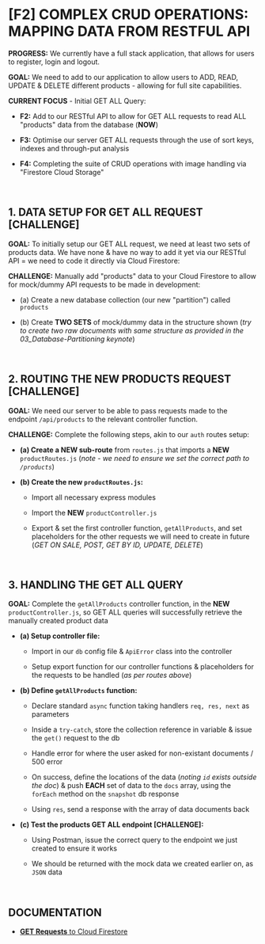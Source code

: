 # [F2] COMPLEX CRUD OPERATIONS: MAPPING DATA FROM RESTFUL API

**PROGRESS:** We currently have a full stack application, that allows for users to register, login and logout.

**GOAL:** We need to add to our application to allow users to ADD, READ, UPDATE & DELETE different products - allowing for full site capabilities.  

**CURRENT FOCUS** - Initial GET ALL Query:

  - **F2:** Add to our RESTful API to allow for GET ALL requests to read ALL "products" data from the database (**NOW**)

  - **F3:** Optimise our server GET ALL requests through the use of sort keys, indexes and through-put analysis

  - **F4:** Completing the suite of CRUD operations with image handling via "Firestore Cloud Storage"

&nbsp;

## 1. DATA SETUP FOR GET ALL REQUEST [CHALLENGE]

**GOAL:** To initially setup our GET ALL request, we need at least two sets of products data.  We have none & have no way to add it yet via our RESTful API = we need to code it directly via Cloud Firestore:

**CHALLENGE:** Manually add "products" data to your Cloud Firestore to allow for mock/dummy API requests to be made in development:

  - (a) Create a new database collection (our new "partition") called `products`

  - (b) Create **TWO SETS** of mock/dummy data in the structure shown (*try to create two raw documents with same structure as provided in the 03_Database-Partitioning keynote*)

&nbsp;

## 2. ROUTING THE NEW PRODUCTS REQUEST [CHALLENGE]

**GOAL:** We need our server to be able to pass requests made to the endpoint `/api/products` to the relevant controller function.

**CHALLENGE:** Complete the following steps, akin to our `auth` routes setup:

  - **(a) Create a **NEW** sub-route** from `routes.js` that imports a **NEW** `productRoutes.js` (*note - we need to ensure we set the correct path to `/products`*)

  - **(b) Create the new `productRoutes.js`:**

    - Import all necessary express modules

    - Import the **NEW** `productController.js` 

    - Export & set the first controller function, `getAllProducts`, and set placeholders for the other requests we will need to create in future (*GET ON SALE, POST, GET BY ID, UPDATE, DELETE*)

&nbsp;

## 3. HANDLING THE GET ALL QUERY

**GOAL:** Complete the `getAllProducts` controller function, in the **NEW** `productController.js`, so GET ALL queries will successfully retrieve the manually created product data

  - **(a) Setup controller file:**

    - Import in our `db` config file & `ApiError` class into the controller

    - Setup export function for our controller functions & placeholders for the requests to be handled (*as per routes above*)

  - **(b) Define `getAllProducts` function:**

    - Declare standard `async` function taking handlers `req, res, next` as parameters

    - Inside a `try-catch`, store the collection reference in variable & issue the `get()` request to the db

    - Handle error for where the user asked for non-existant documents / 500 error

    - On success, define the locations of the data (*noting `id` exists outside the doc*) & push **EACH** set of data to the `docs` array, using the `forEach` method on the `snapshot` db response

    - Using `res`, send a response with the array of data documents back

  - **(c) Test the products GET ALL endpoint [CHALLENGE]:**

    - Using Postman, issue the correct query to the endpoint we just created to ensure it works

    - We should be returned with the mock data we created earlier on, as `JSON` data

&nbsp;

## DOCUMENTATION

  - [**GET Requests** to Cloud Firestore](https://firebase.google.com/docs/firestore/query-data/get-data)